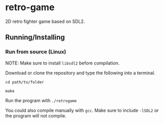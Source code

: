 # retro-game

2D retro fighter game based on SDL2.

## Running/Installing

### Run from source (Linux)

NOTE: Make sure to install `libsdl2` before compilation.

Download or clone the repository and type the following into a terminal.

`cd path/to/folder`

`make`

Run the program with `./retrogame`

You could also compile manually with `gcc`. Make sure to include `-lSDL2` or the program will not compile.
